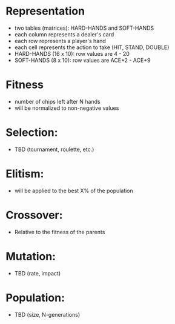 # Representation

- two tables (matrices): HARD-HANDS and SOFT-HANDS
- each column represents a dealer's card
- each row represents a player's hand
- each cell represents the action to take (HIT, STAND, DOUBLE)
- HARD-HANDS (16 x 10): row values are 4 - 20
- SOFT-HANDS (8 x 10): row values are ACE+2 - ACE+9

# Fitness

- number of chips left after N hands
- will be normalized to non-negative values

# Selection:

- TBD (tournament, roulette, etc.)

# Elitism:

- will be applied to the best X% of the population

# Crossover:

- Relative to the fitness of the parents

# Mutation:

- TBD (rate, impact)

# Population:

- TBD (size, N-generations)